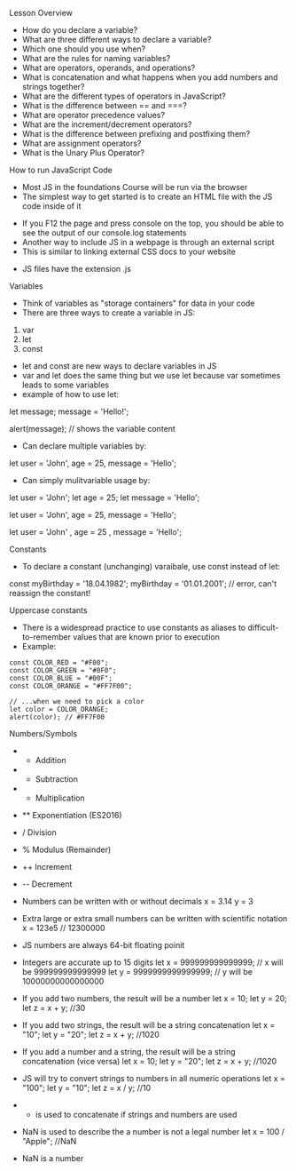 Lesson Overview 
 * How do you declare a variable?
 * What are three different ways to declare a variable?
 * Which one should you use when?
 * What are the rules for naming variables?
 * What are operators, operands, and operations?
 * What is concatenation and what happens when you add numbers and strings together?
 * What are the different types of operators in JavaScript?
 * What is the difference between == and ===?
 * What are operator precedence values?
 * What are the increment/decrement operators?
 * What is the difference between prefixing and postfixing them?
 * What are assignment operators?
 * What is the Unary Plus Operator?

How to run JavaScript Code
 - Most JS in the foundations Course will be run via the browser
 - The simplest way to get started is to create an HTML file with the JS code inside of it

 <!DOCTYPE html>
<html>
<head>
  <meta charset="UTF-8">
  <title>Page Title</title>
</head>
<body>
  <script>
    // Your JavaScript goes here!
    console.log("Hello, World!")
  </script>
</body>
</html>

 - If you F12 the page and press console on the top, you should be able to see the output of our console.log statements
 - Another way to include JS in a webpage is through an external script
  - This is similar to linking external CSS docs to your website
   <script src="javascript.js"></script>
 - JS files have the extension .js

Variables
 - Think of variables as "storage containers" for data in your code
 - There are three ways to create a variable in JS:
  1. var
  2. let
  3. const
 - let and const are new ways to declare variables in JS
 - var and let does the same thing but we use let because var sometimes leads to some variables
 - example of how to use let:

  let message;
  message = 'Hello!';

  alert(message); // shows the variable content

 - Can declare multiple variables by:

  let user = 'John', age = 25, message = 'Hello';

 - Can simply mulitvariable usage by:

  let user = 'John';
  let age = 25;
  let message = 'Hello';

  let user = 'John',
    age = 25,
    message = 'Hello';

  let user = 'John'
    , age = 25
    , message = 'Hello';

Constants
 - To declare a constant (unchanging) varaibale, use const instead of let:

  const myBirthday = '18.04.1982';
  myBirthday = '01.01.2001'; // error, can't reassign the constant!

  Uppercase constants
   - There is a widespread practice to use constants as aliases to difficult-to-remember values that are known prior to execution
   - Example:
    
    const COLOR_RED = "#F00";
    const COLOR_GREEN = "#0F0";
    const COLOR_BLUE = "#00F";
    const COLOR_ORANGE = "#FF7F00";

    // ...when we need to pick a color
    let color = COLOR_ORANGE;
    alert(color); // #FF7F00


Numbers/Symbols
 - +	Addition
 - -	Subtraction
 - *	Multiplication
 - ** Exponentiation (ES2016)
 - /	Division
 - %	Modulus (Remainder)
 - ++ Increment
 - -- Decrement

 - Numbers can be written with or without decimals
  x = 3.14
  y = 3
 - Extra large or extra small numbers can be written with scientific notation
  x = 123e5 // 12300000
 - JS numbers are always 64-bit floating poinit
 - Integers are accurate up to 15 digits
  let x = 999999999999999;   // x will be 999999999999999
  let y = 9999999999999999;  // y will be 10000000000000000

 - If you add two numbers, the result will be a number
  let x = 10;
  let y = 20;
  let z = x + y; //30
 - If you add two strings, the result will be a string concatenation
  let x = "10";
  let y = "20";
  let z = x + y; //1020
 - If you add a number and a string, the result will be a string concatenation (vice versa)
  let x = 10;
  let y = "20";
  let z = x + y; //1020
 - JS will try to convert strings to numbers in all numeric operations
  let x = "100";
  let y = "10";
  let z = x / y; //10
 - + is used to concatenate if strings and numbers are used
 - NaN is used to describe the a number is not a legal number
  let x = 100 / "Apple"; //NaN
  - NaN is a number